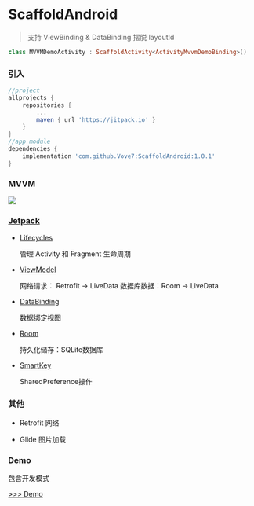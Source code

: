 

# ScaffoldAndroid


> 支持 ViewBinding & DataBinding 摆脱 layoutId

```kotlin
class MVVMDemoActivity : ScaffoldActivity<ActivityMvvmDemoBinding>()
```

### 引入

```groovy
//project
allprojects {
	repositories {
		...
		maven { url 'https://jitpack.io' }
	}
}
//app module
dependencies {
    implementation 'com.github.Vove7:ScaffoldAndroid:1.0.1'
}
```

### MVVM

![]( https://camo.githubusercontent.com/2b3ff9b3a5f99c5480b612aa8f4f678dc696987a/68747470733a2f2f757365722d676f6c642d63646e2e786974752e696f2f323031392f342f31352f313661323130313664663963373663353f773d39363026683d37323026663d7765627026733d3135333832 )

### [Jetpack](https://developer.android.google.cn/jetpack)


-  [Lifecycles](https://developer.android.google.cn/topic/libraries/architecture/lifecycle)

   管理 Activity 和 Fragment 生命周期

-  [ViewModel](https://developer.android.google.cn/topic/libraries/architecture/viewmodel)

   网络请求： Retrofit -> LiveData
   数据库数据：Room -> LiveData
   
-  [DataBinding](https://developer.android.google.cn/topic/libraries/architecture/lifecycle)

   数据绑定视图
   
-  [Room](https://developer.android.google.cn/topic/libraries/architecture/room)

   持久化储存：SQLite数据库

-  [SmartKey](https://github.com/Vove7/SmartKey)

   SharedPreference操作



### 其他

-  Retrofit  网络

-  Glide  图片加载


### Demo

包含开发模式

[>>> Demo](demo/ReadMe.md)